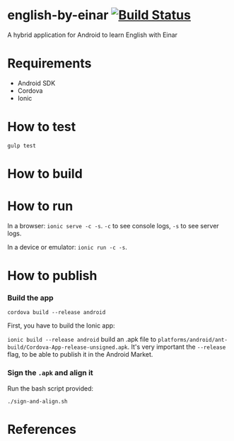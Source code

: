 # english-by-einar [![Build Status](https://travis-ci.org/rchavarria/english-by-einar.svg?branch=master)](https://travis-ci.org/rchavarria/english-by-einar)

A hybrid application for Android to learn English with Einar

# Requirements

- Android SDK
- Cordova
- Ionic

# How to test

`gulp test`

# How to build

# How to run

In a browser: `ionic serve -c -s`. `-c` to see console logs, `-s` to see server logs.

In a device or emulator: `ionic run -c -s`.

# How to publish

### Build the app

`cordova build --release android`

First, you have to build the Ionic app:

`ionic build --release android` build an .apk file to `platforms/android/ant-build/Cordova-App-release-unsigned.apk`. It's very important the `--release` flag, to be able to publish it in the Android Market.

### Sign the `.apk` and align it

Run the bash script provided:

`./sign-and-align.sh`



# References
